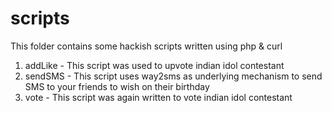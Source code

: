 # scripts
This folder contains some hackish scripts written using php & curl

1. addLike - This script was used to upvote indian idol contestant
2. sendSMS - This script uses way2sms as underlying mechanism to send SMS to your friends to wish on their birthday
3. vote - This script was again written to vote indian idol contestant

